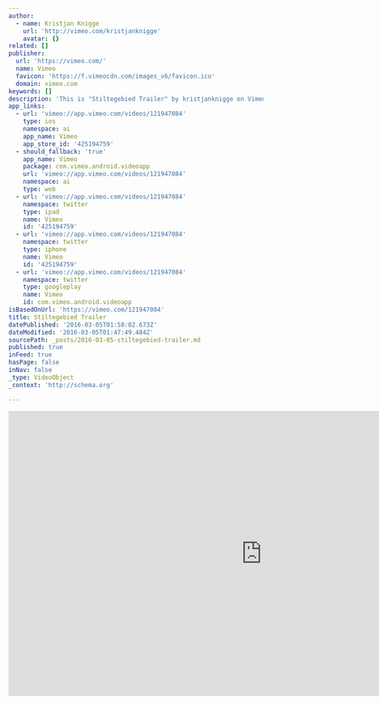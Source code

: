 ```yaml
---
author:
  - name: Kristjan Knigge
    url: 'http://vimeo.com/kristjanknigge'
    avatar: {}
related: []
publisher:
  url: 'https://vimeo.com/'
  name: Vimeo
  favicon: 'https://f.vimeocdn.com/images_v6/favicon.ico'
  domain: vimeo.com
keywords: []
description: 'This is "Stiltegebied Trailer" by kristjanknigge on Vimeo, the home for high quality videos and the people who love them.'
app_links:
  - url: 'vimeo://app.vimeo.com/videos/121947084'
    type: ios
    namespace: ai
    app_name: Vimeo
    app_store_id: '425194759'
  - should_fallback: 'true'
    app_name: Vimeo
    package: com.vimeo.android.videoapp
    url: 'vimeo://app.vimeo.com/videos/121947084'
    namespace: ai
    type: web
  - url: 'vimeo://app.vimeo.com/videos/121947084'
    namespace: twitter
    type: ipad
    name: Vimeo
    id: '425194759'
  - url: 'vimeo://app.vimeo.com/videos/121947084'
    namespace: twitter
    type: iphone
    name: Vimeo
    id: '425194759'
  - url: 'vimeo://app.vimeo.com/videos/121947084'
    namespace: twitter
    type: googleplay
    name: Vimeo
    id: com.vimeo.android.videoapp
isBasedOnUrl: 'https://vimeo.com/121947084'
title: Stiltegebied Trailer
datePublished: '2016-03-05T01:58:02.673Z'
dateModified: '2016-03-05T01:47:49.484Z'
sourcePath: _posts/2016-03-05-stiltegebied-trailer.md
published: true
inFeed: true
hasPage: false
inNav: false
_type: VideoObject
_context: 'http://schema.org'

---
```

<iframe src="https://cdn.embedly.com/widgets/media.html?src=https%3A%2F%2Fplayer.vimeo.com%2Fvideo%2F121947084&amp;url=https%3A%2F%2Fvimeo.com%2F121947084&amp;image=http%3A%2F%2Fi.vimeocdn.com%2Fvideo%2F516010758_1280.jpg&amp;key=b7d04c9b404c499eba89ee7072e1c4f7&amp;type=text%2Fhtml&amp;schema=vimeo" width="1000" height="563" scrolling="no" frameborder="0" allowfullscreen="allowfullscreen" style=""></iframe>